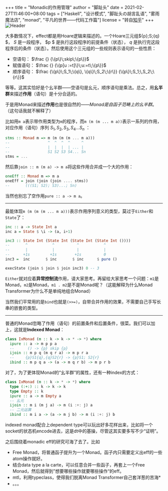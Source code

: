 +++
title = "Monadic的作用管理"
author = "脚趾头"
date = 2021-02-27T11:46:00+08:00
tags = ["Haskell", "设计模式", "脚趾头の胡言乱语", "雾雨魔法店", "monad", "平凡的世界——代码工作篇"]
license = "转自[知乎](https://zhuanlan.zhihu.com/p/352183975)"
+++
![Header](v2-f5dba2b0e9e727345945b4b731da2c3f_1440w.image.png)

大多数情况下，effect都是用Hoare逻辑来描述的。一个Hoare三元组$\{p\}\;S\;\{q\} $， $S$ 是一段程序， $p $ 是执行这段程序的前提条件（状态）， $q$ 是执行完这段程序后的条件（状态）。然后使用这个三元组的一些规则表示语句的一些性质：

* 空语句： $\frac {} {\{p\}\;skip\;\{p\}}$ 
* 赋值语句： $\frac {} {\{p[u :=t]\}\;u:=t\;\{p\}}$ 
* 顺序语句： $\frac {\{p\}\;S_1\;\{q\}, \{q\}\;S_2\;\{r\}} {\{p\}\;S_1;\,S_2\;\{r\}}$ 

等等。这其实恰好是个幺半群——空语句是幺元，顺序语句是乘法。总之，用**幺半群**来描述**作用**（语句）是十分合适的。

于是用Monad来描述**作用**也是很自然的——*Monad是自函子范畴上的幺半群*。（这句话我就不解释了）

比如用`m a`表示带作用类型为`m`的程序，而`m (m (m ... m a))`表示一系列的作用，对应作用（语句）序列 $S_1, S_2, S_3, S_4 \dots S_n$ ：

````haskell
stms :: Monad m => m (m (m (m ... m a)))
--                 ^  ^  ^  ^     ^
--                 |  |  |  | ... |
--                 S1 S2 S3 S4... Sn
stms = ...
````

然后靠`join :: m (m a) -> m a`将这些作用合并成一个大的作用：

````haskell
oneEff :: Monad m => m a
oneEff = join (join (join .... stms))
--       (((S1; S2); S3)...; Sn)
````

当然也别忘了空作用`pure :: a -> m a`。

---

最能体现`m (m (m (m ... m a)))`表示作用序列意义的类型，莫过于`Either`和`State`了：

````haskell
inc :: a -> State Int a
inc a = State $ \i -> (a, i+1)

inc3 :: State Int (State Int (State Int (State Int ())))
--       ^           ^          ^           ^
--       |           |          |           |
--      +1s         +1s        +1s          0
inc3 =  inc       $ inc       $ inc      $ pure ()

execState (join $ join $ join inc3) 0 -- 3
````

`Either`就对应着**异常控制流**作用，请大家思考。再留给大家思考一个问题：`m1`是Monad，`m2`是Monad，`m1 . m2`是不是Monad呢？（这能解释为什么Monad Transformer为什么不是单纯地组合Monad）

当然我们平常用的是`bind`也就是`(>>=)`，自带合并作用的效果，不需要自己手写长串的嵌套的类型。

---

普通的Monad忽略了作用（语句）的前置条件和后置条件，很菜。我们可以加上，这就是**Indexed Monad**：

````haskell
class IxMonad (m :: k -> k -> * -> *) where
  ipure :: a -> m p p a
  --      () -> {p} skip {p}
  ijoin :: m p q (m q r a) -> m p r a
  --     {p}S1{q},{q}S2{r} -> {p}S1; S2{r}
  ibind :: m p q a -> (a -> m q r b) -> m p r b
````

对了，为了更体现Monad的“幺半群”的属性，还有一种index的方式：

````haskell
class IxMonad (m :: k -> * -> *) where
  type (:+:) :: k -> k -> k
  type Empty :: k
  ipure :: a -> m Empty a
  -- 幺元
  ijoin :: m i (m j a) -> m (i :+: j) a
  -- 二元运算
  ibind :: m i a -> (a -> m j b) -> m (i :+: j) b
````

indexed monad配合上dependent type可以玩出好多花样出来，比如将一个socket的状态机encode进去，这是dt中的基操，尽管这其实要多写不少“证明”。

之后围绕着monadic eff的研究可海了去了。比如

* Free Monad，将普通函子提升为一个Monad。函子内只需要定义出eff的一些atom操作就好。
* 结合data type a la carte，可以任意合并一些函子，再套上一个Free Monad，然后就得到”想要哪些操作就要哪些操作“的eff。
* mtl，利用typeclass，使得我们脱离Monad Transformer自己套洋葱的苦海\*
* 。。。

